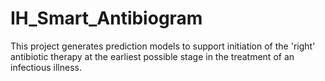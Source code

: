 # IH_Smart_Antibiogram
This project generates prediction models to support initiation of the 'right' antibiotic therapy at the earliest possible stage in the treatment of an infectious illness.  
